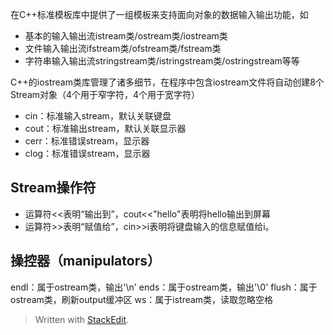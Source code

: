 在C++标准模板库中提供了一组模板来支持面向对象的数据输入输出功能，如
- 基本的输入输出流istream类/ostream类/iostream类
- 文件输入输出流ifstream类/ofstream类/fstream类
- 字符串输入输出流stringstream类/istringstream类/ostringstream等等

C++的iostream类库管理了诸多细节，在程序中包含iostream文件将自动创建8个Stream对象（4个用于窄字符，4个用于宽字符）
- cin：标准输入stream，默认关联键盘
- cout：标准输出stream，默认关联显示器
- cerr：标准错误stream，显示器
- clog：标准错误stream，显示器
## Stream操作符
- 运算符<<表明“输出到”，cout<<"hello"表明将hello输出到屏幕
- 运算符>>表明“赋值给”，cin>>i表明将键盘输入的信息赋值给i。
## 操控器（manipulators）
endl：属于ostream类，输出'\n'
ends：属于ostream类，输出'\0'
flush：属于ostream类，刷新output缓冲区
ws：属于istream类，读取忽略空格

> Written with [StackEdit](https://stackedit.io/).
<!--stackedit_data:
eyJoaXN0b3J5IjpbLTE3NDg0OTQ4NjNdfQ==
-->

